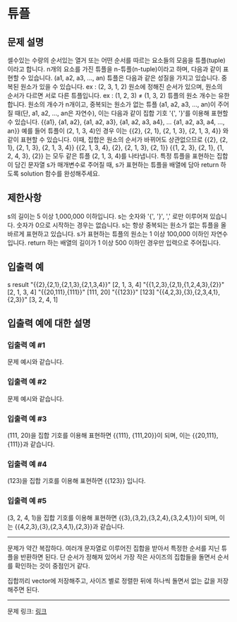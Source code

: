 # 튜플
## 문제 설명

셀수있는 수량의 순서있는 열거 또는 어떤 순서를 따르는 요소들의 모음을 튜플(tuple)이라고 합니다. n개의 요소를 가진 튜플을 n-튜플(n-tuple)이라고 하며, 다음과 같이 표현할 수 있습니다.
(a1, a2, a3, ..., an)
튜플은 다음과 같은 성질을 가지고 있습니다.
중복된 원소가 있을 수 있습니다. ex : (2, 3, 1, 2)
원소에 정해진 순서가 있으며, 원소의 순서가 다르면 서로 다른 튜플입니다. ex : (1, 2, 3) ≠ (1, 3, 2)
튜플의 원소 개수는 유한합니다.
원소의 개수가 n개이고, 중복되는 원소가 없는 튜플 (a1, a2, a3, ..., an)이 주어질 때(단, a1, a2, ..., an은 자연수), 이는 다음과 같이 집합 기호 '{', '}'를 이용해 표현할 수 있습니다.
{{a1}, {a1, a2}, {a1, a2, a3}, {a1, a2, a3, a4}, ... {a1, a2, a3, a4, ..., an}}
예를 들어 튜플이 (2, 1, 3, 4)인 경우 이는
{{2}, {2, 1}, {2, 1, 3}, {2, 1, 3, 4}}
와 같이 표현할 수 있습니다. 이때, 집합은 원소의 순서가 바뀌어도 상관없으므로
{{2}, {2, 1}, {2, 1, 3}, {2, 1, 3, 4}}
{{2, 1, 3, 4}, {2}, {2, 1, 3}, {2, 1}}
{{1, 2, 3}, {2, 1}, {1, 2, 4, 3}, {2}}
는 모두 같은 튜플 (2, 1, 3, 4)를 나타냅니다.
특정 튜플을 표현하는 집합이 담긴 문자열 s가 매개변수로 주어질 때, s가 표현하는 튜플을 배열에 담아 return 하도록 solution 함수를 완성해주세요.
## 제한사항
s의 길이는 5 이상 1,000,000 이하입니다.
s는 숫자와 '{', '}', ',' 로만 이루어져 있습니다.
숫자가 0으로 시작하는 경우는 없습니다.
s는 항상 중복되는 원소가 없는 튜플을 올바르게 표현하고 있습니다.
s가 표현하는 튜플의 원소는 1 이상 100,000 이하인 자연수입니다.
return 하는 배열의 길이가 1 이상 500 이하인 경우만 입력으로 주어집니다.
## 입출력 예
s	result
"{{2},{2,1},{2,1,3},{2,1,3,4}}"	[2, 1, 3, 4]
"{{1,2,3},{2,1},{1,2,4,3},{2}}"	[2, 1, 3, 4]
"{{20,111},{111}}"	[111, 20]
"{{123}}"	[123]
"{{4,2,3},{3},{2,3,4,1},{2,3}}"	[3, 2, 4, 1]
## 입출력 예에 대한 설명
### 입출력 예 #1
문제 예시와 같습니다.
### 입출력 예 #2
문제 예시와 같습니다.
### 입출력 예 #3
(111, 20)을 집합 기호를 이용해 표현하면 {{111}, {111,20}}이 되며, 이는 {{20,111},{111}}과 같습니다.
### 입출력 예 #4
(123)을 집합 기호를 이용해 표현하면 {{123}} 입니다.
### 입출력 예 #5
(3, 2, 4, 1)을 집합 기호를 이용해 표현하면 {{3},{3,2},{3,2,4},{3,2,4,1}}이 되며, 이는 {{4,2,3},{3},{2,3,4,1},{2,3}}과 같습니다.

***

문제가 약간 복잡하다. 여러개 문자열로 이루어진 집합을 받아서 특정한 순서를 지닌 튜플을 반환하면 된다. 단 순서가 정해져 있어서 가장 작은 사이즈의 집합들을 돌면서 순서를 확인하는 것이 중점인거 같다.

집합끼리 vector에 저장해주고, 사이즈 별로 정렬한 뒤에 하나씩 돌면서 없는 값을 저장해주면 된다.

***
문제 링크: [링크](https://school.programmers.co.kr/learn/courses/30/lessons/64065)
